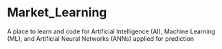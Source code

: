 # Market_Learning
A place to learn and code for Artificial Intelligence (AI), Machine Learning (ML), and Artificial Neural Networks (ANNs) applied for prediction
